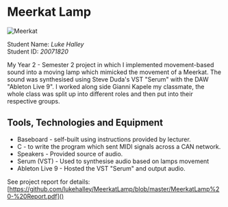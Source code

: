 # Meerkat Lamp

![Meerkat](https://imgur.com/UJiq0h0 "Meerkat")


Student Name: *Luke Halley*   
Student ID: *20071820*


My Year 2 - Semester 2 project in which I implemented movement-based sound into a moving lamp which mimicked the movement of a Meerkat. The sound was synthesised using Steve Duda's VST "Serum" with the DAW "Ableton Live 9". I worked along side Gianni Kapele my classmate, the whole class was split up into different roles and then put into their respective groups.

## Tools, Technologies and Equipment

* Baseboard - self-built using instructions provided by lecturer.
* C - to write the program which sent MIDI signals across a CAN network.
* Speakers - Provided source of audio.
* Serum (VST) -  Used to synthesise audio based on lamps movement
* Ableton Live 9 - Hosted the VST "Serum" and output audio.

See project report for details:
[https://github.com/lukehalley/MeerkatLamp/blob/master/MeerkatLamp%20-%20Report.pdf]()
